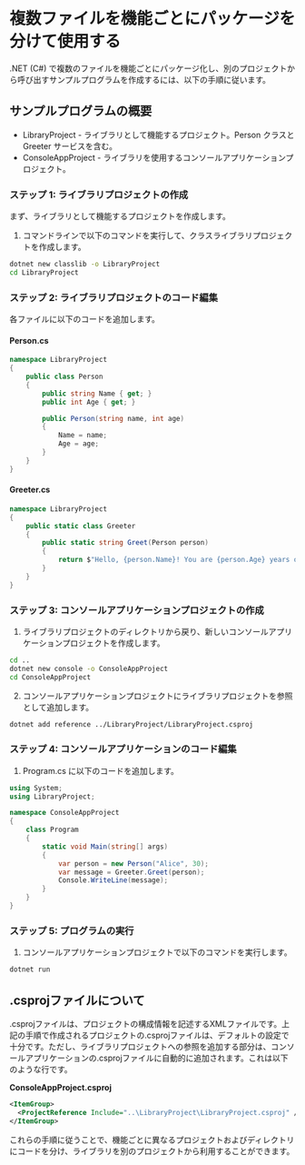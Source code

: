 # 複数ファイルを機能ごとにパッケージを分けて使用する

.NET (C#) で複数のファイルを機能ごとにパッケージ化し、別のプロジェクトから呼び出すサンプルプログラムを作成するには、以下の手順に従います。

## サンプルプログラムの概要
- LibraryProject - ライブラリとして機能するプロジェクト。Person クラスと Greeter サービスを含む。
- ConsoleAppProject - ライブラリを使用するコンソールアプリケーションプロジェクト。

### ステップ 1: ライブラリプロジェクトの作成
まず、ライブラリとして機能するプロジェクトを作成します。

1. コマンドラインで以下のコマンドを実行して、クラスライブラリプロジェクトを作成します。

```bash
dotnet new classlib -o LibraryProject
cd LibraryProject
```

### ステップ 2: ライブラリプロジェクトのコード編集
各ファイルに以下のコードを追加します。

#### Person.cs

```csharp
namespace LibraryProject
{
    public class Person
    {
        public string Name { get; }
        public int Age { get; }

        public Person(string name, int age)
        {
            Name = name;
            Age = age;
        }
    }
}
```

#### Greeter.cs

```csharp
namespace LibraryProject
{
    public static class Greeter
    {
        public static string Greet(Person person)
        {
            return $"Hello, {person.Name}! You are {person.Age} years old.";
        }
    }
}
```

### ステップ 3: コンソールアプリケーションプロジェクトの作成
1. ライブラリプロジェクトのディレクトリから戻り、新しいコンソールアプリケーションプロジェクトを作成します。

```bash
cd ..
dotnet new console -o ConsoleAppProject
cd ConsoleAppProject
```

2. コンソールアプリケーションプロジェクトにライブラリプロジェクトを参照として追加します。

```bash
dotnet add reference ../LibraryProject/LibraryProject.csproj
```

### ステップ 4: コンソールアプリケーションのコード編集
1. Program.cs に以下のコードを追加します。

```csharp
using System;
using LibraryProject;

namespace ConsoleAppProject
{
    class Program
    {
        static void Main(string[] args)
        {
            var person = new Person("Alice", 30);
            var message = Greeter.Greet(person);
            Console.WriteLine(message);
        }
    }
}
```

### ステップ 5: プログラムの実行
1. コンソールアプリケーションプロジェクトで以下のコマンドを実行します。

```bash
dotnet run
```

## .csprojファイルについて
.csprojファイルは、プロジェクトの構成情報を記述するXMLファイルです。上記の手順で作成されるプロジェクトの.csprojファイルは、デフォルトの設定で十分です。ただし、ライブラリプロジェクトへの参照を追加する部分は、コンソールアプリケーションの.csprojファイルに自動的に追加されます。これは以下のような行です。

**ConsoleAppProject.csproj**

```xml
<ItemGroup>
  <ProjectReference Include="..\LibraryProject\LibraryProject.csproj" />
</ItemGroup>
```

これらの手順に従うことで、機能ごとに異なるプロジェクトおよびディレクトリにコードを分け、ライブラリを別のプロジェクトから利用することができます。
